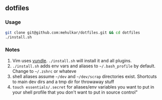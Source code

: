 ## dotfiles

### Usage

```bash
git clone git@github.com:mehulkar/dotfiles.git && cd dotfiles
./install.sh
```

### Notes

1. Vim uses [vundle][1]. `./install.sh` will install it and all plugins.
1. `./install.sh` adds env vars and aliases  to `~/.bash_profile` by default. Change to `~/.zshrc` or whateve
1. shell aliases assume `~/dev` and `~/dev/scrap` directories exist. Shortcuts to main dev dirs and a tmp dir for throwaway stuff
1. `touch essentials/.secret` for aliases/env variables you want to put in your shell profile that you don't want to put in source control"


[1]: https://github.com/gmarik/Vundle.vim.git
